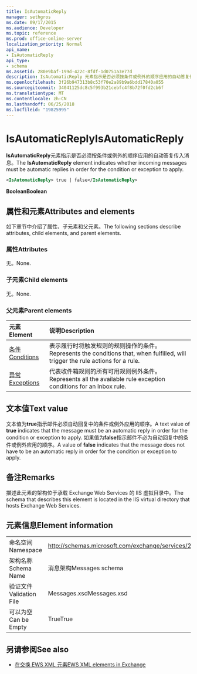 ```yaml
---
title: IsAutomaticReply
manager: sethgros
ms.date: 09/17/2015
ms.audience: Developer
ms.topic: reference
ms.prod: office-online-server
localization_priority: Normal
api_name:
- IsAutomaticReply
api_type:
- schema
ms.assetid: 280e9baf-199d-422c-8fdf-1d0751a3e77d
description: IsAutomaticReply 元素指示是否必须按条件或例外的顺序应用的自动答复传入消息。
ms.openlocfilehash: 3f26b947313b8c53f70e2a89b9a6bdd17840a055
ms.sourcegitcommit: 34041125dc8c5f993b21cebfc4f8b72f0fd2cb6f
ms.translationtype: MT
ms.contentlocale: zh-CN
ms.lasthandoff: 06/25/2018
ms.locfileid: "19825995"
---
```

# <a name="isautomaticreply"></a><span data-ttu-id="77448-103">IsAutomaticReply</span><span class="sxs-lookup"><span data-stu-id="77448-103">IsAutomaticReply</span></span>

<span data-ttu-id="77448-104">**IsAutomaticReply**元素指示是否必须按条件或例外的顺序应用的自动答复传入消息。</span><span class="sxs-lookup"><span data-stu-id="77448-104">The **IsAutomaticReply** element indicates whether incoming messages must be automatic replies in order for the condition or exception to apply.</span></span> 
  
```XML
<IsAutomaticReply> true | false</IsAutomaticReply>
```

 <span data-ttu-id="77448-105">**Boolean**</span><span class="sxs-lookup"><span data-stu-id="77448-105">**Boolean**</span></span>
## <a name="attributes-and-elements"></a><span data-ttu-id="77448-106">属性和元素</span><span class="sxs-lookup"><span data-stu-id="77448-106">Attributes and elements</span></span>

<span data-ttu-id="77448-107">如下章节中介绍了属性、子元素和父元素。</span><span class="sxs-lookup"><span data-stu-id="77448-107">The following sections describe attributes, child elements, and parent elements.</span></span>
  
### <a name="attributes"></a><span data-ttu-id="77448-108">属性</span><span class="sxs-lookup"><span data-stu-id="77448-108">Attributes</span></span>

<span data-ttu-id="77448-109">无。</span><span class="sxs-lookup"><span data-stu-id="77448-109">None.</span></span>
  
### <a name="child-elements"></a><span data-ttu-id="77448-110">子元素</span><span class="sxs-lookup"><span data-stu-id="77448-110">Child elements</span></span>

<span data-ttu-id="77448-111">无。</span><span class="sxs-lookup"><span data-stu-id="77448-111">None.</span></span>
  
### <a name="parent-elements"></a><span data-ttu-id="77448-112">父元素</span><span class="sxs-lookup"><span data-stu-id="77448-112">Parent elements</span></span>

|<span data-ttu-id="77448-113">**元素**</span><span class="sxs-lookup"><span data-stu-id="77448-113">**Element**</span></span>|<span data-ttu-id="77448-114">**说明**</span><span class="sxs-lookup"><span data-stu-id="77448-114">**Description**</span></span>|
|:-----|:-----|
|[<span data-ttu-id="77448-115">条件</span><span class="sxs-lookup"><span data-stu-id="77448-115">Conditions</span></span>](conditions.md) <br/> |<span data-ttu-id="77448-116">表示履行时将触发规则的规则操作的条件。</span><span class="sxs-lookup"><span data-stu-id="77448-116">Represents the conditions that, when fulfilled, will trigger the rule actions for a rule.</span></span>  <br/> |
|[<span data-ttu-id="77448-117">异常</span><span class="sxs-lookup"><span data-stu-id="77448-117">Exceptions</span></span>](exceptions.md) <br/> |<span data-ttu-id="77448-118">代表收件箱规则的所有可用规则例外条件。</span><span class="sxs-lookup"><span data-stu-id="77448-118">Represents all the available rule exception conditions for an Inbox rule.</span></span>  <br/> |
   
## <a name="text-value"></a><span data-ttu-id="77448-119">文本值</span><span class="sxs-lookup"><span data-stu-id="77448-119">Text value</span></span>

<span data-ttu-id="77448-120">文本值为**true**指示邮件必须自动回复中的条件或例外应用的顺序。</span><span class="sxs-lookup"><span data-stu-id="77448-120">A text value of **true** indicates that the message must be an automatic reply in order for the condition or exception to apply.</span></span> <span data-ttu-id="77448-121">如果值为**false**指示邮件不必为自动回复中的条件或例外应用的顺序。</span><span class="sxs-lookup"><span data-stu-id="77448-121">A value of **false** indicates that the message does not have to be an automatic reply in order for the condition or exception to apply.</span></span> 
  
## <a name="remarks"></a><span data-ttu-id="77448-122">备注</span><span class="sxs-lookup"><span data-stu-id="77448-122">Remarks</span></span>

<span data-ttu-id="77448-123">描述此元素的架构位于承载 Exchange Web Services 的 IIS 虚拟目录中。</span><span class="sxs-lookup"><span data-stu-id="77448-123">The schema that describes this element is located in the IIS virtual directory that hosts Exchange Web Services.</span></span>
  
## <a name="element-information"></a><span data-ttu-id="77448-124">元素信息</span><span class="sxs-lookup"><span data-stu-id="77448-124">Element information</span></span>

|||
|:-----|:-----|
|<span data-ttu-id="77448-125">命名空间</span><span class="sxs-lookup"><span data-stu-id="77448-125">Namespace</span></span>  <br/> |http://schemas.microsoft.com/exchange/services/2006/messages  <br/> |
|<span data-ttu-id="77448-126">架构名称</span><span class="sxs-lookup"><span data-stu-id="77448-126">Schema Name</span></span>  <br/> |<span data-ttu-id="77448-127">消息架构</span><span class="sxs-lookup"><span data-stu-id="77448-127">Messages schema</span></span>  <br/> |
|<span data-ttu-id="77448-128">验证文件</span><span class="sxs-lookup"><span data-stu-id="77448-128">Validation File</span></span>  <br/> |<span data-ttu-id="77448-129">Messages.xsd</span><span class="sxs-lookup"><span data-stu-id="77448-129">Messages.xsd</span></span>  <br/> |
|<span data-ttu-id="77448-130">可以为空</span><span class="sxs-lookup"><span data-stu-id="77448-130">Can be Empty</span></span>  <br/> |<span data-ttu-id="77448-131">True</span><span class="sxs-lookup"><span data-stu-id="77448-131">True</span></span>  <br/> |
   
## <a name="see-also"></a><span data-ttu-id="77448-132">另请参阅</span><span class="sxs-lookup"><span data-stu-id="77448-132">See also</span></span>



- [<span data-ttu-id="77448-133">在交换 EWS XML 元素</span><span class="sxs-lookup"><span data-stu-id="77448-133">EWS XML elements in Exchange</span></span>](ews-xml-elements-in-exchange.md)

